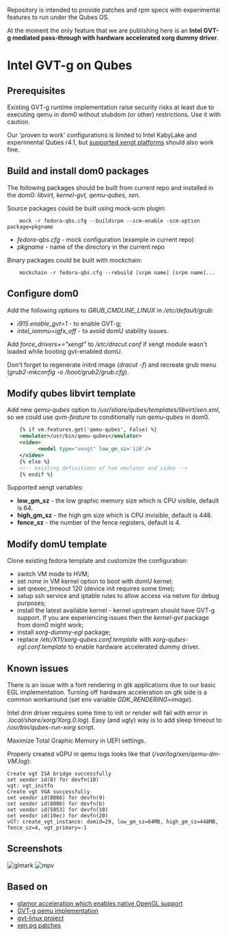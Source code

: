 
Repository is intended to provide patches and rpm specs with experimental features to run under the Qubes OS.

At the moment the only feature that we are publishing here is an **Intel GVT-g mediated pass-through with hardware accelerated xorg dummy driver**.

# Intel GVT-g on Qubes

## Prerequisites
Existing GVT-g runtime implementation raise security risks at least due to executing qemu in dom0 without stubdom (or other) restrictions. Use it with caution.

Our 'proven to work' configurations is limited to Intel KabyLake and experimental Qubes r4.1, but [supported xengt platforms](https://01.org/node/28748) should also work fine.

## Build and install dom0 packages

The following packages should be built from current repo and installed in the dom0: _libvirt, kernel-gvt, qemu-qubes, xen_.

Source packages could be built using mock-scm plugin:
```
    mock -r fedora-qbs.cfg --buildsrpm --scm-enable -scm-option package=pkgname
```
* _fedora-qbs.cfg_ - mock configuration (example in current repo)
* _pkgname_ - name of the directory in the current repo

Binary packages could be built with mockchain:
```
    mockchain -r fedora-qbs.cfg --rebuild [srpm name] [srpm name]...
```
## Configure dom0

Add the following options to _GRUB_CMDLINE_LINUX_ in _/etc/default/grub_:  
* _i915.enable_gvt=1_ - to enable GVT-g;
* _intel_iommu=igfx_off_ - to avoid domU stability issues.

Add _force_drivers+="xengt"_ to _/etc/dracut.conf_ if xengt module wasn't loaded while booting gvt-enabled domU.

Don't forget to regenerate initrd image (_dracut -f_) and recreate grub menu (_grub2-mkconfig -o /boot/grub2/grub.cfg_).

## Modify qubes libvirt template

Add new _qemu-qubes_ option to _/usr/share/qubes/templates/libvirt/xen.xml_, so we could use _qvm-feature_ to conditionally run _qemu-qubes_ in dom0.
```xml
    {% if vm.features.get('qemu-qubes', False) %}
    <emulator>/usr/bin/qemu-qubes</emulator>
    <video>
          <model type="xengt" low_gm_sz='128'/>
    </video>
    {% else %}
    <!-- existing definitions of hvm emulator and video -->
    {% endif %}
```
Supported xengt variables:  
* **low_gm_sz** - the low graphic memory size which is CPU visible, default is 64.
* **high_gm_sz** - the high gm size which is CPU invisible, default is 448.  
* **fence_sz** - the number of the fence registers, default is 4.

## Modify domU template

Clone existing fedora template and customize the configuration:
* switch VM mode to HVM;
* set _none_ in VM kernel option to boot with domU kernel;
* set qrexec_timeout 120 (device init requires some time);
* setup ssh service and iptable rules to allow access via netvm for debug purposes;
* install the latest available kernel - kernel upstream should have GVT-g support. If you are experiencing issues then the _kernel-gvt_ package from dom0 might work;
* install _xorg-dummy-egl_ package;
* replace _/etc/X11/xorg-qubes.conf.template_ with _xorg-qubes-egl.conf.template_ to enable hardware accelerated dummy driver.

## Known issues

There is an issue with a font rendering in gtk applications due to our basic EGL implementation. Turning off hardware acceleration on gtk side is a common workaround (set env variable _GDK_RENDERING=image_).

Intel drm driver requires some time to init or render will fail with error in _.local/share/xorg/Xorg.0.log_). Easy (and ugly) way is to add sleep timeout to _/usr/bin/qubes-run-xorg_ script.

Maximize Total Graphic Memory in UEFI settings.

Properly created vGPU in qemu logs looks like that (_/var/log/xen/qemu-dm-VM.log_):

    Create vgt ISA bridge successfully
    set vendor id(0) for devfn(10)
    vgt: vgt_initfn
    Create vgt VGA successfully
    set vendor id(8086) for devfn(9)
    set vendor id(8086) for devfn(b)
    set vendor id(5853) for devfn(18)
    set vendor id(10ec) for devfn(20)
    vGT: create_vgt_instance: domid=29, low_gm_sz=64MB, high_gm_sz=448MB, fence_sz=4, vgt_primary=-1

## Screenshots

![glmark](https://user-images.githubusercontent.com/49684805/71646212-6b0c7200-2cb2-11ea-92f0-a16b7e8c0694.png)
![mpv](https://user-images.githubusercontent.com/49684805/71646214-6e9ff900-2cb2-11ea-879b-56e384f96fdc.png)

## Based on

* [glamor acceleration which enables native OpenGL support](https://patchwork.freedesktop.org/patch/143119/)
* [GVT-g qemu implementation](https://github.com/intel/igvtg-qemu)
* [gvt-linux project](https://github.com/intel/gvt-linux)
* [xen.pg patches](https://github.com/xenserver/xen.pg.git)
